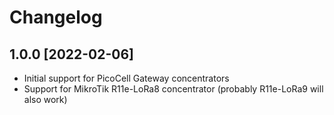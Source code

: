 # Changelog

## 1.0.0 [2022-02-06]

* Initial support for PicoCell Gateway concentrators
* Support for MikroTik R11e-LoRa8 concentrator (probably R11e-LoRa9 will also work)

